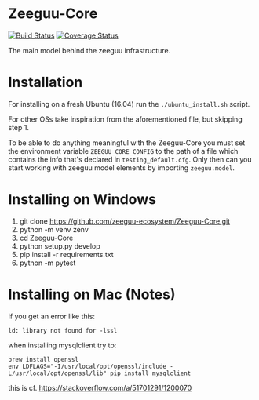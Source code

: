 # Zeeguu-Core 
[![Build Status](https://travis-ci.org/zeeguu-ecosystem/Zeeguu-Core.svg?branch=master)](https://travis-ci.org/zeeguu-ecosystem/Zeeguu-Core) 
[![Coverage Status](https://coveralls.io/repos/github/zeeguu-ecosystem/Zeeguu-Core/badge.svg?branch=master)](https://coveralls.io/github/zeeguu-ecosystem/Zeeguu-Core?branch=master)

The main model behind the zeeguu infrastructure.


# Installation

For installing on a fresh Ubuntu (16.04) run the `./ubuntu_install.sh` script.

For other OSs take inspiration from the aforementioned file, but skipping step 1. 

To be able to do anything meaningful with the Zeeguu-Core 
you must set the environment variable `ZEEGUU_CORE_CONFIG` 
to the path of a file which contains the info that's 
declared in `testing_default.cfg`. Only then can you start
working with zeeguu model elements by importing `zeeguu.model`. 

# Installing on Windows

1. git clone https://github.com/zeeguu-ecosystem/Zeeguu-Core.git
1. python -m venv zenv 
1. cd Zeeguu-Core
1. python setup.py develop
1. pip install -r requirements.txt
1. python -m pytest


# Installing on Mac (Notes)
If you get an error like this: 

    ld: library not found for -lssl
    
when installing mysqlclient try to: 

    brew install openssl
    env LDFLAGS="-I/usr/local/opt/openssl/include -L/usr/local/opt/openssl/lib" pip install mysqlclient
    
this is cf. https://stackoverflow.com/a/51701291/1200070








<!-- # Setup for Local Testing
6. Run `mysql -u root -p`
   1. Run `CREATE DATABASE zeeguu;`
   2. Run `exit`
6. Run `mysql.server start`
9. (Optional) You can populate the DB with the dataset that we used for the [CHI paper](https://github.com/zeeguu-ecosystem/CHI18-Paper/)
   1. download the [anonymized database dump](https://github.com/zeeguu-ecosystem/CHI18-Paper/blob/master/data/chi18_dataset_anon_2018-01-15.sql.zip) and unzip the file
   1. mysql -u root -p zeeguu < chi18_dataset_anon_2018-01-15.sql
   3. The database *should* be populated by now.
 -->

<!-- # MySQL

Install mysql and also the connection to python
```
apt-get install mysql-server libmysqlclient-dev python-mysqldb
```

# Project dev dependencies
```
apt-get install libxml2-dev libxslt1-dev
```
 -->
